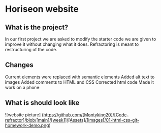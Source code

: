  
 # Horiseon website
 
 
##  What is the project?

 In our first project we are asked to modify the starter code we are given to improve it without changing what it does.
 Refractoring is meant to restructuring of the code. 

## Changes

Current elements were replaced with semantic elements
Added alt text to images
Added comments to HTML and CSS
Corrected html code
Made it work on a phone

## What is should look like

![website picture] (https://github.com/[Montyking20]/[Code-refractor]/blob/[main]/[week1]/[Assets]/[images]/01-html-css-git-homework-demo.png)



